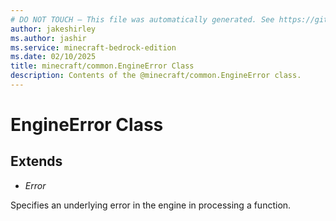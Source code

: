 ```yaml
---
# DO NOT TOUCH — This file was automatically generated. See https://github.com/mojang/minecraftapidocsgenerator to modify descriptions, examples, etc.
author: jakeshirley
ms.author: jashir
ms.service: minecraft-bedrock-edition
ms.date: 02/10/2025
title: minecraft/common.EngineError Class
description: Contents of the @minecraft/common.EngineError class.
---
```

# EngineError Class

## Extends
- *Error*

Specifies an underlying error in the engine in processing a function.
